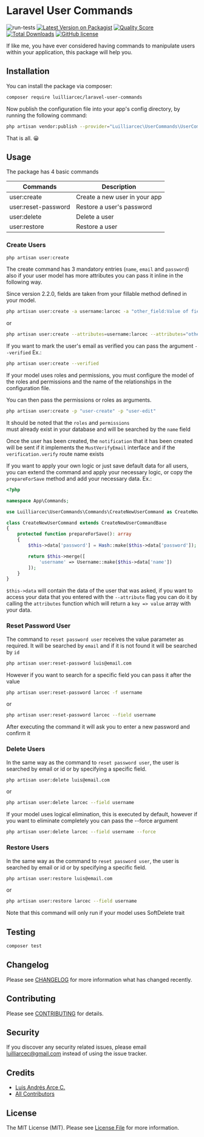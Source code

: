# Laravel User Commands

![run-tests](https://github.com/luilliarcec/laravel-user-commands/workflows/run-tests/badge.svg)
[![Latest Version on Packagist](https://img.shields.io/packagist/v/luilliarcec/laravel-user-commands.svg)](https://packagist.org/packages/luilliarcec/laravel-user-commands)
[![Quality Score](https://img.shields.io/scrutinizer/g/luilliarcec/laravel-user-commands)](https://scrutinizer-ci.com/g/luilliarcec/laravel-user-commands)
[![Total Downloads](https://img.shields.io/packagist/dt/luilliarcec/laravel-user-commands)](https://packagist.org/packages/luilliarcec/laravel-user-commands)
[![GitHub license](https://img.shields.io/github/license/luilliarcec/laravel-user-commands)](https://github.com/luilliarcec/laravel-user-commands/blob/develop/LICENSE.md)

If like me, you have ever considered having commands to manipulate users within your application, this package will help
you.

## Installation

You can install the package via composer:

```bash
composer require luilliarcec/laravel-user-commands
```

Now publish the configuration file into your app's config directory, by running the following command:

```bash
php artisan vendor:publish --provider="Luilliarcec\UserCommands\UserCommandsServiceProvider"
```

That is all. 😀

## Usage

The package has 4 basic commands

| Commands | Description | 
| --- | --- | 
| user:create | Create a new user in your app | 
| user:reset-password | Restore a user's password | 
| user:delete | Delete a user | 
| user:restore | Restore a user |

### Create Users

```bash
php artisan user:create
```

The create command has 3 mandatory entries
(`name`, `email` and `password`) also if your user model has more attributes you can pass it inline in the following
way.

Since version 2.2.0, fields are taken from your fillable method defined in your model.

```bash
php artisan user:create -a username:larcec -a "other_field:Value of field"
```

or

```bash
php artisan user:create --attributes=username:larcec --attributes="other_field:Value of field"
```

If you want to mark the user's email as verified you can pass the argument `--verified` Ex.:

```bash
php artisan user:create --verified
```

If your model uses roles and permissions, you must configure the model of the roles and permissions and the name of the
relationships in the configuration file.

You can then pass the permissions or roles as arguments.

```bash
php artisan user:create -p "user-create" -p "user-edit"
```

It should be noted that the `roles` and `permissions`  
must already exist in your database and will be searched by the `name` field

Once the user has been created, the `notification` that it has been created will be sent if it implements
the `MustVerifyEmail` interface and if the `verification.verify` route name exists

If you want to apply your own logic or just save default data for all users, you can extend the command and apply your
necessary logic, or copy the `prepareForSave` method and add your necessary data. Ex.:

```php
<?php

namespace App\Commands;

use Luilliarcec\UserCommands\Commands\CreateNewUserCommand as CreateNewUserCommandBase;

class CreateNewUserCommand extends CreateNewUserCommandBase
{
    protected function prepareForSave(): array
    {
        $this->data['password'] = Hash::make($this->data['password']);

        return $this->merge([
            'username' => Username::make($this->data['name'])
        ]);
    }
}
```

`$this->data` will contain the data of the user that was asked, if you want to access your data that you entered with
the `--attribute` flag you can do it by calling the `attributes` function which will return a `key => value`
array with your data.

### Reset Password User

The command to `reset password user` receives the value parameter as required. It will be searched by `email` and if it
is not found it will be searched by `id`

```bash
php artisan user:reset-password luis@email.com
```

However if you want to search for a specific field you can pass it after the value

```bash
php artisan user:reset-password larcec -f username
```

or

```bash
php artisan user:reset-password larcec --field username
```

After executing the command it will ask you to enter a new password and confirm it

### Delete Users

In the same way as the command to `reset password user`, the user is searched by email or id or by specifying a specific
field.

```bash
php artisan user:delete luis@email.com
```

or

```bash
php artisan user:delete larcec --field username
```

If your model uses logical elimination, this is executed by default, however if you want to eliminate completely you can
pass the --force argument

```bash
php artisan user:delete larcec --field username --force
```

### Restore Users

In the same way as the command to `reset password user`, the user is searched by email or id or by specifying a specific
field.

```bash
php artisan user:restore luis@email.com
```

or

```bash
php artisan user:restore larcec --field username
```

Note that this command will only run if your model uses SoftDelete trait

## Testing

``` bash
composer test
```

## Changelog

Please see [CHANGELOG](CHANGELOG.md) for more information what has changed recently.

## Contributing

Please see [CONTRIBUTING](CONTRIBUTING.md) for details.

## Security

If you discover any security related issues, please email luilliarcec@gmail.com instead of using the issue tracker.

## Credits

- [Luis Andrés Arce C.](https://github.com/luilliarcec)
- [All Contributors](../../contributors)

## License

The MIT License (MIT). Please see [License File](LICENSE.md) for more information.
